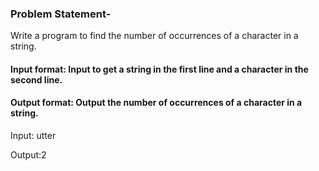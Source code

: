 ### Problem Statement- 


Write a program to find the number of occurrences of a character in a string.



#### Input format: Input to get a string in the first line and a character in the second line.



#### Output format: Output the number of occurrences of a character in a string.






Input: utter

Output:2

